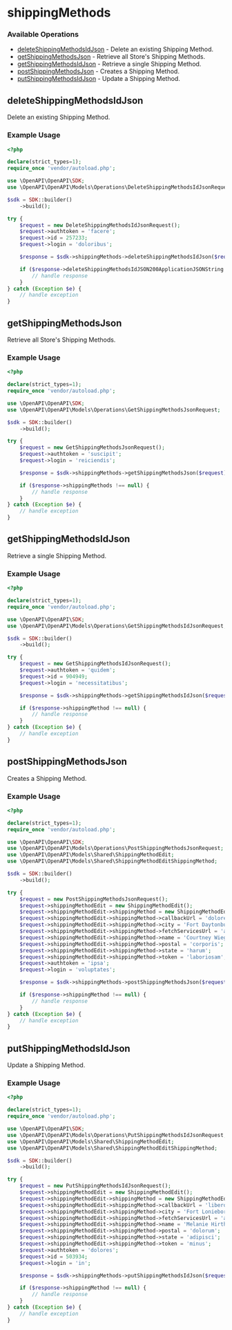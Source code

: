 # shippingMethods

### Available Operations

* [deleteShippingMethodsIdJson](#deleteshippingmethodsidjson) - Delete an existing Shipping Method.
* [getShippingMethodsJson](#getshippingmethodsjson) - Retrieve all Store's Shipping Methods.
* [getShippingMethodsIdJson](#getshippingmethodsidjson) - Retrieve a single Shipping Method.
* [postShippingMethodsJson](#postshippingmethodsjson) - Creates a Shipping Method.
* [putShippingMethodsIdJson](#putshippingmethodsidjson) - Update a Shipping Method.

## deleteShippingMethodsIdJson

Delete an existing Shipping Method.

### Example Usage

```php
<?php

declare(strict_types=1);
require_once 'vendor/autoload.php';

use \OpenAPI\OpenAPI\SDK;
use \OpenAPI\OpenAPI\Models\Operations\DeleteShippingMethodsIdJsonRequest;

$sdk = SDK::builder()
    ->build();

try {
    $request = new DeleteShippingMethodsIdJsonRequest();
    $request->authtoken = 'facere';
    $request->id = 257233;
    $request->login = 'doloribus';

    $response = $sdk->shippingMethods->deleteShippingMethodsIdJson($request);

    if ($response->deleteShippingMethodsIdJSON200ApplicationJSONString !== null) {
        // handle response
    }
} catch (Exception $e) {
    // handle exception
}
```

## getShippingMethodsJson

Retrieve all Store's Shipping Methods.

### Example Usage

```php
<?php

declare(strict_types=1);
require_once 'vendor/autoload.php';

use \OpenAPI\OpenAPI\SDK;
use \OpenAPI\OpenAPI\Models\Operations\GetShippingMethodsJsonRequest;

$sdk = SDK::builder()
    ->build();

try {
    $request = new GetShippingMethodsJsonRequest();
    $request->authtoken = 'suscipit';
    $request->login = 'reiciendis';

    $response = $sdk->shippingMethods->getShippingMethodsJson($request);

    if ($response->shippingMethods !== null) {
        // handle response
    }
} catch (Exception $e) {
    // handle exception
}
```

## getShippingMethodsIdJson

Retrieve a single Shipping Method.

### Example Usage

```php
<?php

declare(strict_types=1);
require_once 'vendor/autoload.php';

use \OpenAPI\OpenAPI\SDK;
use \OpenAPI\OpenAPI\Models\Operations\GetShippingMethodsIdJsonRequest;

$sdk = SDK::builder()
    ->build();

try {
    $request = new GetShippingMethodsIdJsonRequest();
    $request->authtoken = 'quidem';
    $request->id = 904949;
    $request->login = 'necessitatibus';

    $response = $sdk->shippingMethods->getShippingMethodsIdJson($request);

    if ($response->shippingMethod !== null) {
        // handle response
    }
} catch (Exception $e) {
    // handle exception
}
```

## postShippingMethodsJson

Creates a Shipping Method.

### Example Usage

```php
<?php

declare(strict_types=1);
require_once 'vendor/autoload.php';

use \OpenAPI\OpenAPI\SDK;
use \OpenAPI\OpenAPI\Models\Operations\PostShippingMethodsJsonRequest;
use \OpenAPI\OpenAPI\Models\Shared\ShippingMethodEdit;
use \OpenAPI\OpenAPI\Models\Shared\ShippingMethodEditShippingMethod;

$sdk = SDK::builder()
    ->build();

try {
    $request = new PostShippingMethodsJsonRequest();
    $request->shippingMethodEdit = new ShippingMethodEdit();
    $request->shippingMethodEdit->shippingMethod = new ShippingMethodEditShippingMethod();
    $request->shippingMethodEdit->shippingMethod->callbackUrl = 'dolore';
    $request->shippingMethodEdit->shippingMethod->city = 'Fort Daytonburgh';
    $request->shippingMethodEdit->shippingMethod->fetchServicesUrl = 'amet';
    $request->shippingMethodEdit->shippingMethod->name = 'Courtney Wiegand';
    $request->shippingMethodEdit->shippingMethod->postal = 'corporis';
    $request->shippingMethodEdit->shippingMethod->state = 'harum';
    $request->shippingMethodEdit->shippingMethod->token = 'laboriosam';
    $request->authtoken = 'ipsa';
    $request->login = 'voluptates';

    $response = $sdk->shippingMethods->postShippingMethodsJson($request);

    if ($response->shippingMethod !== null) {
        // handle response
    }
} catch (Exception $e) {
    // handle exception
}
```

## putShippingMethodsIdJson

Update a Shipping Method.

### Example Usage

```php
<?php

declare(strict_types=1);
require_once 'vendor/autoload.php';

use \OpenAPI\OpenAPI\SDK;
use \OpenAPI\OpenAPI\Models\Operations\PutShippingMethodsIdJsonRequest;
use \OpenAPI\OpenAPI\Models\Shared\ShippingMethodEdit;
use \OpenAPI\OpenAPI\Models\Shared\ShippingMethodEditShippingMethod;

$sdk = SDK::builder()
    ->build();

try {
    $request = new PutShippingMethodsIdJsonRequest();
    $request->shippingMethodEdit = new ShippingMethodEdit();
    $request->shippingMethodEdit->shippingMethod = new ShippingMethodEditShippingMethod();
    $request->shippingMethodEdit->shippingMethod->callbackUrl = 'libero';
    $request->shippingMethodEdit->shippingMethod->city = 'Fort Lonieboro';
    $request->shippingMethodEdit->shippingMethod->fetchServicesUrl = 'aspernatur';
    $request->shippingMethodEdit->shippingMethod->name = 'Melanie Hirthe';
    $request->shippingMethodEdit->shippingMethod->postal = 'dolorum';
    $request->shippingMethodEdit->shippingMethod->state = 'adipisci';
    $request->shippingMethodEdit->shippingMethod->token = 'minus';
    $request->authtoken = 'dolores';
    $request->id = 503934;
    $request->login = 'in';

    $response = $sdk->shippingMethods->putShippingMethodsIdJson($request);

    if ($response->shippingMethod !== null) {
        // handle response
    }
} catch (Exception $e) {
    // handle exception
}
```
